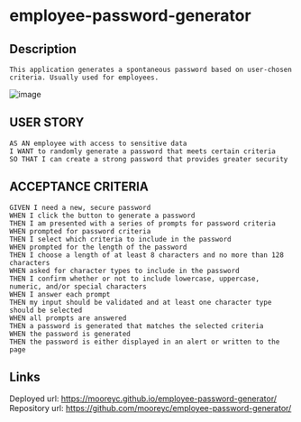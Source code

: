 # employee-password-generator


## Description
```
This application generates a spontaneous password based on user-chosen criteria. Usually used for employees.
```
![image](https://user-images.githubusercontent.com/105884236/173712080-1322b9ef-dc2d-4611-8530-4818dab57659.png)

## USER STORY
```
AS AN employee with access to sensitive data
I WANT to randomly generate a password that meets certain criteria
SO THAT I can create a strong password that provides greater security
```

## ACCEPTANCE CRITERIA
```
GIVEN I need a new, secure password
WHEN I click the button to generate a password
THEN I am presented with a series of prompts for password criteria
WHEN prompted for password criteria
THEN I select which criteria to include in the password
WHEN prompted for the length of the password
THEN I choose a length of at least 8 characters and no more than 128 characters
WHEN asked for character types to include in the password
THEN I confirm whether or not to include lowercase, uppercase, numeric, and/or special characters
WHEN I answer each prompt
THEN my input should be validated and at least one character type should be selected
WHEN all prompts are answered
THEN a password is generated that matches the selected criteria
WHEN the password is generated
THEN the password is either displayed in an alert or written to the page
```
## Links 
Deployed url: https://mooreyc.github.io/employee-password-generator/
Repository url: https://github.com/mooreyc/employee-password-generator/

